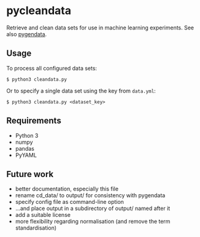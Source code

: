 # pycleandata

Retrieve and clean data sets for use in machine learning experiments. See also [pygendata](https://github.com/simonharris/pygendata).

## Usage

To process all configured data sets:

``$ python3 cleandata.py``

Or to specify a single data set using the key from ``data.yml``:

``$ python3 cleandata.py <dataset_key>``

## Requirements

 - Python 3
 - numpy
 - pandas
 - PyYAML

## Future work

 - better documentation, especially this file
 - rename cd_data/ to output/ for consistency with pygendata
 - specify config file as command-line option
 - ...and place output in a subdirectory of output/ named after it
 - add a suitable license
 - more flexibility regarding normalisation (and remove the term standardisation)



